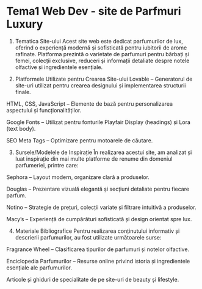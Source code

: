 # Tema1 Web Dev - site de Parfmuri Luxury
1. Tematica Site-ului
Acest site web este dedicat parfumurilor de lux, oferind o experiență modernă și sofisticată pentru iubitorii de arome rafinate. Platforma prezintă o varietate de parfumuri pentru bărbați și femei, colecții exclusive, reduceri și informații detaliate despre notele olfactive și ingredientele esențiale.

2. Platformele Utilizate pentru Crearea Site-ului
Lovable – Generatorul de site-uri utilizat pentru crearea designului și implementarea structurii finale.

HTML, CSS, JavaScript – Elemente de bază pentru personalizarea aspectului și funcționalităților.

Google Fonts – Utilizat pentru fonturile Playfair Display (headings) și Lora (text body).

SEO Meta Tags – Optimizare pentru motoarele de căutare.

3. Sursele/Modelele de Inspirație
În realizarea acestui site, am analizat și luat inspirație din mai multe platforme de renume din domeniul parfumeriei, printre care:

Sephora – Layout modern, organizare clară a produselor.

Douglas – Prezentare vizuală elegantă și secțiuni detaliate pentru fiecare parfum.

Notino – Strategie de prețuri, colecții variate și filtrare intuitivă a produselor.

Macy’s – Experiență de cumpărături sofisticată și design orientat spre lux.

4. Materiale Bibliografice
Pentru realizarea conținutului informativ și descrierii parfumurilor, au fost utilizate următoarele surse:

Fragrance Wheel – Clasificarea tipurilor de parfumuri și notelor olfactive.

Enciclopedia Parfumurilor – Resurse online privind istoria și ingredientele esențiale ale parfumurilor.

Articole și ghiduri de specialitate de pe site-uri de beauty și lifestyle.
